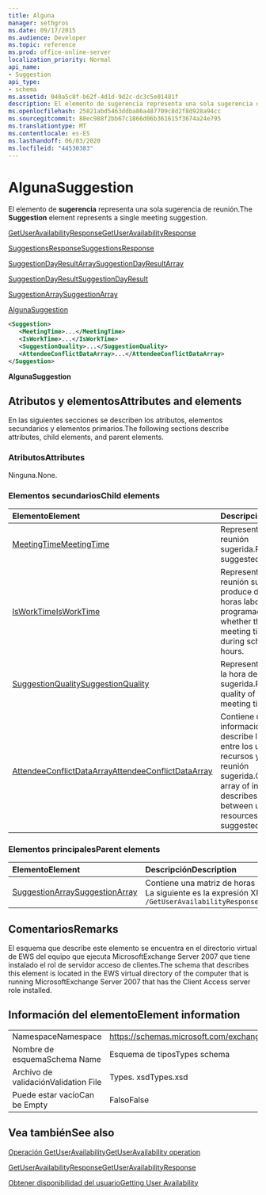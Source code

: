 ```yaml
---
title: Alguna
manager: sethgros
ms.date: 09/17/2015
ms.audience: Developer
ms.topic: reference
ms.prod: office-online-server
localization_priority: Normal
api_name:
- Suggestion
api_type:
- schema
ms.assetid: 040a5c8f-b62f-4d1d-9d2c-dc3c5e01481f
description: El elemento de sugerencia representa una sola sugerencia de reunión.
ms.openlocfilehash: 25821abd5463ddba86a487709c8d2f8d928a94cc
ms.sourcegitcommit: 88ec988f2bb67c1866d06b361615f3674a24e795
ms.translationtype: MT
ms.contentlocale: es-ES
ms.lasthandoff: 06/03/2020
ms.locfileid: "44530383"
---
```

# <a name="suggestion"></a><span data-ttu-id="49eb6-103">Alguna</span><span class="sxs-lookup"><span data-stu-id="49eb6-103">Suggestion</span></span>

<span data-ttu-id="49eb6-104">El elemento de **sugerencia** representa una sola sugerencia de reunión.</span><span class="sxs-lookup"><span data-stu-id="49eb6-104">The **Suggestion** element represents a single meeting suggestion.</span></span> 
  
[<span data-ttu-id="49eb6-105">GetUserAvailabilityResponse</span><span class="sxs-lookup"><span data-stu-id="49eb6-105">GetUserAvailabilityResponse</span></span>](getuseravailabilityresponse.md)
  
[<span data-ttu-id="49eb6-106">SuggestionsResponse</span><span class="sxs-lookup"><span data-stu-id="49eb6-106">SuggestionsResponse</span></span>](suggestionsresponse.md)
  
[<span data-ttu-id="49eb6-107">SuggestionDayResultArray</span><span class="sxs-lookup"><span data-stu-id="49eb6-107">SuggestionDayResultArray</span></span>](suggestiondayresultarray.md)
  
[<span data-ttu-id="49eb6-108">SuggestionDayResult</span><span class="sxs-lookup"><span data-stu-id="49eb6-108">SuggestionDayResult</span></span>](suggestiondayresult.md)
  
[<span data-ttu-id="49eb6-109">SuggestionArray</span><span class="sxs-lookup"><span data-stu-id="49eb6-109">SuggestionArray</span></span>](suggestionarray.md)
  
[<span data-ttu-id="49eb6-110">Alguna</span><span class="sxs-lookup"><span data-stu-id="49eb6-110">Suggestion</span></span>](suggestion.md)
  
```xml
<Suggestion>
   <MeetingTime>...</MeetingTime>
   <IsWorkTime>...</IsWorkTime>
   <SuggestionQuality>...</SuggestionQuality>
   <AttendeeConflictDataArray>...</AttendeeConflictDataArray>
</Suggestion>
```

 <span data-ttu-id="49eb6-111">**Alguna**</span><span class="sxs-lookup"><span data-stu-id="49eb6-111">**Suggestion**</span></span>
## <a name="attributes-and-elements"></a><span data-ttu-id="49eb6-112">Atributos y elementos</span><span class="sxs-lookup"><span data-stu-id="49eb6-112">Attributes and elements</span></span>

<span data-ttu-id="49eb6-113">En las siguientes secciones se describen los atributos, elementos secundarios y elementos primarios.</span><span class="sxs-lookup"><span data-stu-id="49eb6-113">The following sections describe attributes, child elements, and parent elements.</span></span>
  
### <a name="attributes"></a><span data-ttu-id="49eb6-114">Atributos</span><span class="sxs-lookup"><span data-stu-id="49eb6-114">Attributes</span></span>

<span data-ttu-id="49eb6-115">Ninguna.</span><span class="sxs-lookup"><span data-stu-id="49eb6-115">None.</span></span>
  
### <a name="child-elements"></a><span data-ttu-id="49eb6-116">Elementos secundarios</span><span class="sxs-lookup"><span data-stu-id="49eb6-116">Child elements</span></span>

|<span data-ttu-id="49eb6-117">**Elemento**</span><span class="sxs-lookup"><span data-stu-id="49eb6-117">**Element**</span></span>|<span data-ttu-id="49eb6-118">**Descripción**</span><span class="sxs-lookup"><span data-stu-id="49eb6-118">**Description**</span></span>|
|:-----|:-----|
|[<span data-ttu-id="49eb6-119">MeetingTime</span><span class="sxs-lookup"><span data-stu-id="49eb6-119">MeetingTime</span></span>](meetingtime.md) <br/> |<span data-ttu-id="49eb6-120">Representa una hora de reunión sugerida.</span><span class="sxs-lookup"><span data-stu-id="49eb6-120">Represents a suggested meeting time.</span></span>  <br/> |
|[<span data-ttu-id="49eb6-121">IsWorkTime</span><span class="sxs-lookup"><span data-stu-id="49eb6-121">IsWorkTime</span></span>](isworktime.md) <br/> |<span data-ttu-id="49eb6-122">Representa si la hora de reunión sugerida se produce durante las horas laborables programadas.</span><span class="sxs-lookup"><span data-stu-id="49eb6-122">Represents whether the suggested meeting time occurs during scheduled work hours.</span></span>  <br/> |
|[<span data-ttu-id="49eb6-123">SuggestionQuality</span><span class="sxs-lookup"><span data-stu-id="49eb6-123">SuggestionQuality</span></span>](suggestionquality.md) <br/> |<span data-ttu-id="49eb6-124">Representa la calidad de la hora de reunión sugerida.</span><span class="sxs-lookup"><span data-stu-id="49eb6-124">Represents the quality of the suggested meeting time.</span></span>  <br/> |
|[<span data-ttu-id="49eb6-125">AttendeeConflictDataArray</span><span class="sxs-lookup"><span data-stu-id="49eb6-125">AttendeeConflictDataArray</span></span>](attendeeconflictdataarray.md) <br/> |<span data-ttu-id="49eb6-126">Contiene una matriz de información que describe los conflictos entre los usuarios y los recursos y la hora de reunión sugerida.</span><span class="sxs-lookup"><span data-stu-id="49eb6-126">Contains an array of information that describes conflicts between users and resources and the suggested meeting time.</span></span>  <br/> |
   
### <a name="parent-elements"></a><span data-ttu-id="49eb6-127">Elementos principales</span><span class="sxs-lookup"><span data-stu-id="49eb6-127">Parent elements</span></span>

|<span data-ttu-id="49eb6-128">**Elemento**</span><span class="sxs-lookup"><span data-stu-id="49eb6-128">**Element**</span></span>|<span data-ttu-id="49eb6-129">**Descripción**</span><span class="sxs-lookup"><span data-stu-id="49eb6-129">**Description**</span></span>|
|:-----|:-----|
|[<span data-ttu-id="49eb6-130">SuggestionArray</span><span class="sxs-lookup"><span data-stu-id="49eb6-130">SuggestionArray</span></span>](suggestionarray.md) <br/> |<span data-ttu-id="49eb6-131">Contiene una matriz de horas sugeridas para las reuniones.</span><span class="sxs-lookup"><span data-stu-id="49eb6-131">Contains an array of suggested meeting times.</span></span>  <br/> <span data-ttu-id="49eb6-132">La siguiente es la expresión XPath a este elemento:</span><span class="sxs-lookup"><span data-stu-id="49eb6-132">The following is the XPath expression to this element:</span></span>  <br/>  `/GetUserAvailabilityResponse/SuggestionsResponse/SuggestionDayResultArray/SuggestionDayResult[i]/SuggestionArray` <br/> |
   
## <a name="remarks"></a><span data-ttu-id="49eb6-133">Comentarios</span><span class="sxs-lookup"><span data-stu-id="49eb6-133">Remarks</span></span>

<span data-ttu-id="49eb6-134">El esquema que describe este elemento se encuentra en el directorio virtual de EWS del equipo que ejecuta MicrosoftExchange Server 2007 que tiene instalado el rol de servidor acceso de clientes.</span><span class="sxs-lookup"><span data-stu-id="49eb6-134">The schema that describes this element is located in the EWS virtual directory of the computer that is running MicrosoftExchange Server 2007 that has the Client Access server role installed.</span></span>
  
## <a name="element-information"></a><span data-ttu-id="49eb6-135">Información del elemento</span><span class="sxs-lookup"><span data-stu-id="49eb6-135">Element information</span></span>

|||
|:-----|:-----|
|<span data-ttu-id="49eb6-136">Namespace</span><span class="sxs-lookup"><span data-stu-id="49eb6-136">Namespace</span></span>  <br/> |https://schemas.microsoft.com/exchange/services/2006/types  <br/> |
|<span data-ttu-id="49eb6-137">Nombre de esquema</span><span class="sxs-lookup"><span data-stu-id="49eb6-137">Schema Name</span></span>  <br/> |<span data-ttu-id="49eb6-138">Esquema de tipos</span><span class="sxs-lookup"><span data-stu-id="49eb6-138">Types schema</span></span>  <br/> |
|<span data-ttu-id="49eb6-139">Archivo de validación</span><span class="sxs-lookup"><span data-stu-id="49eb6-139">Validation File</span></span>  <br/> |<span data-ttu-id="49eb6-140">Types. xsd</span><span class="sxs-lookup"><span data-stu-id="49eb6-140">Types.xsd</span></span>  <br/> |
|<span data-ttu-id="49eb6-141">Puede estar vacío</span><span class="sxs-lookup"><span data-stu-id="49eb6-141">Can be Empty</span></span>  <br/> |<span data-ttu-id="49eb6-142">Falso</span><span class="sxs-lookup"><span data-stu-id="49eb6-142">False</span></span>  <br/> |
   
## <a name="see-also"></a><span data-ttu-id="49eb6-143">Vea también</span><span class="sxs-lookup"><span data-stu-id="49eb6-143">See also</span></span>



[<span data-ttu-id="49eb6-144">Operación GetUserAvailability</span><span class="sxs-lookup"><span data-stu-id="49eb6-144">GetUserAvailability operation</span></span>](getuseravailability-operation.md)
  
[<span data-ttu-id="49eb6-145">GetUserAvailabilityResponse</span><span class="sxs-lookup"><span data-stu-id="49eb6-145">GetUserAvailabilityResponse</span></span>](getuseravailabilityresponse.md)


[<span data-ttu-id="49eb6-146">Obtener disponibilidad del usuario</span><span class="sxs-lookup"><span data-stu-id="49eb6-146">Getting User Availability</span></span>](https://msdn.microsoft.com/library/d4133fcb-9b0f-4e6b-aadf-a389da83516a%28Office.15%29.aspx)

